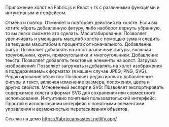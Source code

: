 Приложение холст на Fabric.js и React + ts с различными функциями и интуитивным интерфейсом.

Отмена и повтор: Отменяет и повторяет действия на холсте. Если вы хотите убрать добавленную фигуру, либо наоборот вернуть убранную, то вы легко сможете это сделать.
Масштабирование: Позволяет увеличивать и уменьшать масштаб холста с помощью зума и следить за текущим масштабом в процентах от изначального.
Добавление фигур: Позволяет добавлять на холст различные фигуры, включая треугольники, круги, прямоугольники и многоугольники.
Добавление текста: Позволяет добавлять текстовые элементы на холст.
Загрузка изображений: Позволяет загружать и добавлять на холст изображения в поддерживаемых форматах (в нашем случае JPEG, PNG, SVG).
Редактирование объектов: Позволяет редактировать добавленные фигуры и текст, включая изменение размера, положения, цвета и других свойств.
Мгновенный экспорт в SVG: Позволяет экспортировать содержимое холста в формат SVG для сохранения или совместного использования.
Интуитивно понятный пользовательский интерфейс: Простой в использовании интерфейс с понятными элементами управления и возможностью перетаскивания объектов.

Ссылка на демо
https://fabriccanvastest.netlify.app/
